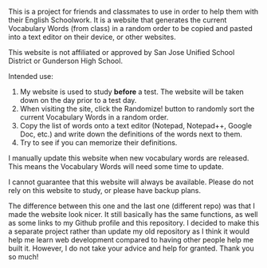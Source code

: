 This is a project for friends and classmates to use in order to help them with their English Schoolwork. It is a website that generates
the current Vocabulary Words (from class) in a random order to be copied and pasted into a text editor on their device, or other websites.

This website is not affiliated or approved by San Jose Unified School District or Gunderson High School.

Intended use:
1. My website is used to study **before** a test. The website will be taken down on the day prior to a test day.
2. When visiting the site, click the Randomize! button to randomly sort the current Vocabulary Words in a random order.
3. Copy the list of words onto a text editor (Notepad, Notepad++, Google Doc, etc.) and write down the definitions of the words next to them.
4. Try to see if you can memorize their definitions.

I manually update this website when new vocabulary words are released. This means the Vocabulary Words will need some time to update.

I cannot guarantee that this website will always be available. Please do not rely on this website to study, or please have backup plans.

The difference between this one and the last one (different repo) was that I made the website look nicer. It still basically has the same functions, 
as well as some links to my Github profile and this repository. I decided to make this a separate project rather than update my old repository as I think
it would help me learn web development compared to having other people help me built it. However, I do not take your advice and help for granted. Thank you so much!
